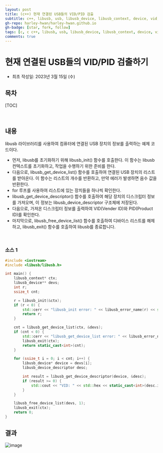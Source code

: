 ```yaml
---
layout: post
title: (c++) 현재 연결된 USB들의 VID/PID 검출
subtitle: c++, libusb, usb, libusb_device, libusb_context, device, vid, pid, vendorid, productid
gh-repo: harley-hwan/harley-hwan.github.io
gh-badge: [star, fork, follow]
tags: [c, c c++, libusb, usb, libusb_device, libusb_context, device, vid, pid]
comments: true
---
```


# 현재 연결된 USB들의 VID/PID 검출하기
- 최초 작성일: 2023년 3월 15일 (수)

## 목차

[TOC]

<br/>

## 내용

libusb 라이브러리를 사용하여 컴퓨터에 연결된 USB 장치의 정보를 출력하는 예제 코드이다.

- 먼저, libusb를 초기화하기 위해 libusb_init() 함수를 호출한다. 이 함수는 libusb 컨텍스트를 초기화하고, 작업을 수행하기 위한 준비를 한다.
- 다음으로, libusb_get_device_list() 함수를 호출하여 연결된 USB 장치의 리스트를 받아온다. 이 함수는 리스트의 개수를 반환하고, 만약 에러가 발생하면 음수 값을 반환한다.
- for 루프를 사용하여 리스트에 있는 장치들을 하나씩 확인한다. 
- libusb_get_device_descriptor() 함수를 호출하여 해당 장치의 디스크립터 정보를 가져오며, 이 정보는 libusb_device_descriptor 구조체에 저장된다.
- 다음으로, 가져온 디스크립터 정보를 출력하여 VID(Vender ID)와 PID(Product ID)를 확인한다.
- 마지막으로, libusb_free_device_list() 함수를 호출하여 디바이스 리스트를 해제하고, libusb_exit() 함수를 호출하여 libusb를 종료합니다.

<br/>

### 소스 1

```c++
#include <iostream>
#include <libusb/libusb.h>

int main() {
    libusb_context* ctx;
    libusb_device** devs;
    int r;
    ssize_t cnt;

    r = libusb_init(&ctx);
    if (r < 0) {
        std::cerr << "libusb_init error: " << libusb_error_name(r) << std::endl;
        return r;
    }

    cnt = libusb_get_device_list(ctx, &devs);
    if (cnt < 0) {
        std::cerr << "libusb_get_device_list error: " << libusb_error_name(cnt) << std::endl;
        libusb_exit(ctx);
        return static_cast<int>(cnt);
    }

    for (ssize_t i = 0; i < cnt; i++) {
        libusb_device* device = devs[i];
        libusb_device_descriptor desc;

        int result = libusb_get_device_descriptor(device, &desc);
        if (result >= 0) {
            std::cout << "VID: " << std::hex << static_cast<int>(desc.idVendor) << ", PID: " << static_cast<int>(desc.idProduct) << std::endl;
        }
    }

    libusb_free_device_list(devs, 1);
    libusb_exit(ctx);
    return 0;
}
```

## 결과

![image](https://user-images.githubusercontent.com/68185569/225209108-e4f78b75-72b3-4acf-82f4-89e8dc5bc06a.png)
